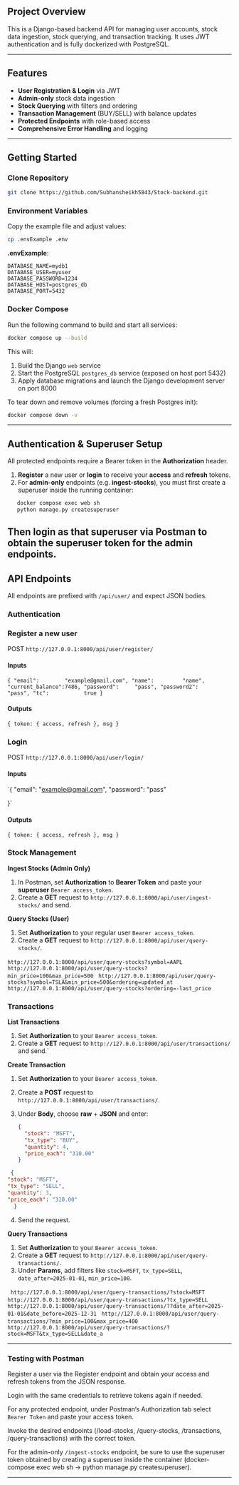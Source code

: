 
## Project Overview

This is a Django-based backend API for managing user accounts, stock data ingestion, stock querying, and transaction tracking. It uses JWT authentication and is fully dockerized with PostgreSQL.

---

## Features

* **User Registration & Login** via JWT
* **Admin-only** stock data ingestion
* **Stock Querying** with filters and ordering
* **Transaction Management** (BUY/SELL) with balance updates
* **Protected Endpoints** with role-based access
* **Comprehensive Error Handling** and logging

---




## Getting Started

### Clone Repository

```bash
git clone https://github.com/Subhansheikh5843/Stock-backend.git

```

### Environment Variables

Copy the example file and adjust values:

```bash
cp .envExample .env
```

**.envExample**:

```
DATABASE_NAME=mydb1
DATABASE_USER=myuser
DATABASE_PASSWORD=1234
DATABASE_HOST=postgres_db
DATABASE_PORT=5432
```

### Docker Compose

Run the following command to build and start all services:

```bash
docker compose up --build
```

This will:

1. Build the Django `web` service
2. Start the PostgreSQL `postgres_db` service (exposed on host port 5432)
3. Apply database migrations and launch the Django development server on port 8000

To tear down and remove volumes (forcing a fresh Postgres init):

```bash
docker compose down -v
```

---

## Authentication & Superuser Setup

All protected endpoints require a Bearer token in the **Authorization** header.

1. **Register** a new user or **login** to receive your **access** and **refresh** tokens.
2. For **admin-only** endpoints (e.g. **ingest-stocks**), you must first create a superuser inside the running container:

```bash
   docker compose exec web sh
   python manage.py createsuperuser
```

   Then **login** as that superuser via Postman to obtain the superuser token for the admin endpoints.
---

## API Endpoints

All endpoints are prefixed with `/api/user/` and expect JSON bodies.

### Authentication
### Register a new user               
 POST    `http://127.0.0.1:8000/api/user/register/`     
 #### Inputs   
`{
  "email":        "example@gmail.com",
  "name":         "name",
  "current_balance":7486,
  "password":     "pass",
  "password2":    "pass",
  "tc":           true
}`
 #### Outputs
  `{ token: { access, refresh }, msg }`

### Login 
 POST    `http://127.0.0.1:8000/api/user/login/`   
#### Inputs 
`{
  "email":        "example@gmail.com",
  "password":     "pass"

}` 
 #### Outputs                
`{ token: { access, refresh }, msg }` 



### Stock Management

**Ingest Stocks (Admin Only)**

1. In Postman, set **Authorization** to **Bearer Token** and paste your **superuser** `Bearer access_token`.
2. Create a **GET** request to `http://127.0.0.1:8000/api/user/ingest-stocks/` and send.       

**Query Stocks (User)**

1. Set **Authorization** to your regular user `Bearer access_token`.
2. Create a **GET** request to `http://127.0.0.1:8000/api/user/query-stocks/`.

 `http://127.0.0.1:8000/api/user/query-stocks?symbol=AAPL`
` http://127.0.0.1:8000/api/user/query-stocks?min_price=100&max_price=500`
` http://127.0.0.1:8000/api/user/query-stocks?symbol=TSLA&min_price=500&ordering=updated_at`
` http://127.0.0.1:8000/api/user/query-stocks?ordering=-last_price  `

### Transactions

**List Transactions**

1. Set **Authorization** to your `Bearer access_token`.
2. Create a **GET** request to `http://127.0.0.1:8000/api/user/transactions/` and send.`                                                                                           
 
**Create Transaction**

1. Set **Authorization** to your `Bearer access_token`.
2. Create a **POST** request to `http://127.0.0.1:8000/api/user/transactions/`.
3. Under **Body**, choose **raw** + **JSON** and enter:

   ```json
   {
     "stock": "MSFT",
     "tx_type": "BUY",
     "quantity": 4,
     "price_each": "310.00"
   }
   ```
  ```json
   {
  "stock": "MSFT",
  "tx_type": "SELL",
  "quantity": 3,
  "price_each": "310.00"
    }
   ```

4. Send the request.


**Query Transactions**

1. Set **Authorization** to your `Bearer access_token`.
2. Create a **GET** request to `http://127.0.0.1:8000/api/user/query-transactions/`.
3. Under **Params**, add filters like `stock=MSFT`, `tx_type=SELL`, `date_after=2025-01-01`, `min_price=100`. 

` http://127.0.0.1:8000/api/user/query-transactions/?stock=MSFT`
` http://127.0.0.1:8000/api/user/query-transactions/?tx_type=SELL`
` http://127.0.0.1:8000/api/user/query-transactions/??date_after=2025-01-01&date_before=2025-12-31`
` http://127.0.0.1:8000/api/user/query-transactions/?min_price=100&max_price=400`
` http://127.0.0.1:8000/api/user/query-transactions/?stock=MSFT&tx_type=SELL&date_a`

---

### Testing with Postman

Register a user via the Register endpoint and obtain your access and refresh tokens from the JSON response.

Login with the same credentials to retrieve tokens again if needed.

For any protected endpoint, under Postman’s Authorization tab select `Bearer Token` and paste your access token.

Invoke the desired endpoints (/load-stocks, /query-stocks, /transactions, /query-transactions) with the correct token.

For the admin-only `/ingest-stocks` endpoint, be sure to use the superuser token obtained by creating a superuser inside the container (docker-compose exec web sh → python manage.py createsuperuser).

---
